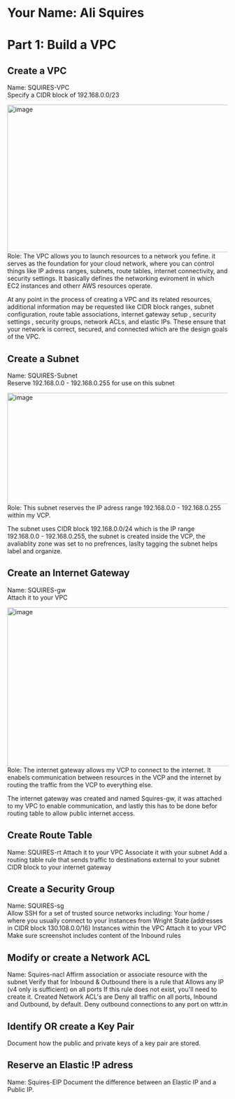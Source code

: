 # Your Name: Ali Squires  

# Part 1: Build a VPC

## Create a VPC  
Name: SQUIRES-VPC  
Specify a CIDR block of 192.168.0.0/23

<img width="1626" height="337" alt="image" src="https://github.com/user-attachments/assets/943f3269-f5b0-4848-87fb-31e0a9b0a8ec" />
Role: The VPC allows you to launch resources to a network you fefine. it serves as the foundation for your cloud network, where you can control things like IP adress ranges, subnets, route tables, internet connectivity, and security settings. It basically defines the networking eviroment in which EC2 instances and otherr AWS resources operate. 
&nbsp;
<!-- Googeled how to put spacing between te not remember-->

At any point in the process of creating a VPC and its related resources, additional information may be requested like CIDR block ranges, subnet configuration, route table associations, internet gateway setup , security settings , security groups, network ACLs, and elastic IPs. These ensure that your network is correct, secured, and connected which are the design goals of the VPC.

## Create a Subnet  
Name: SQUIRES-Subnet  
Reserve 192.168.0.0 - 192.168.0.255 for use on this subnet

<img width="1636" height="254" alt="image" src="https://github.com/user-attachments/assets/dc66590b-f252-44ed-b189-18a78de9f0c8" />
Role: This subnet reserves the IP adress range 192.168.0.0 - 192.168.0.255 within my VCP. 
&nbsp;

The subnet uses CIDR block 192.168.0.0/24 which is the IP range 192.168.0.0 - 192.168.0.255, the subnet is created inside the VCP, the avaliablity zone was set to no prefrences, laslty tagging the subnet helps label and organize.


## Create an Internet Gateway
Name: SQUIRES-gw  
Attach it to your VPC

<img width="1472" height="363" alt="image" src="https://github.com/user-attachments/assets/812dbafa-a379-4e17-b554-b43adf5182be" />
Role: The internet gateway allows my VCP to connect to the internet. It enabels communication between resources in the VCP and the internet by routing the traffic from the VCP to everything else. 
&nbsp;

The internet gateway was created and named Squires-gw, it was attached to my VPC to enable communication, and lastly this has to be done befor routing table to allow public internet access. 

## Create Route Table 
Name: SQUIRES-rt
Attach it to your VPC
Associate it with your subnet
Add a routing table rule that sends traffic to destinations external to your subnet CIDR block to your internet gateway

<!-- a description of what the resource does (what is its role). responses to additional requests for information in any step. a screenshot that shows the resource has been created according to specification -->

## Create a Security Group   
Name: SQUIRES-sg  
Allow SSH for a set of trusted source networks including:
Your home / where you usually connect to your instances from
Wright State (addresses in CIDR block 130.108.0.0/16)
Instances within the VPC
Attach it to your VPC
Make sure screenshot includes content of the Inbound rules

<!-- a description of what the resource does (what is its role). responses to additional requests for information in any step. a screenshot that shows the resource has been created according to specification -->

## Modify or create a Network ACL
Name: Squires-nacl
Affirm association or associate resource with the subnet
Verify that for Inbound & Outbound there is a rule that Allows any IP (v4 only is sufficient) on all ports
If this rule does not exist, you'll need to create it. Created Network ACL's are Deny all traffic on all ports, Inbound and Outbound, by default.
Deny outbound connections to any port on wttr.in

<!-- a description of what the resource does (what is its role). responses to additional requests for information in any step. a screenshot that shows the resource has been created according to specification -->

## Identify OR create a Key Pair
Document how the public and private keys of a key pair are stored.

<!-- a description of what the resource does (what is its role). responses to additional requests for information in any step. a screenshot that shows the resource has been created according to specification -->

## Reserve an Elastic !P adress
Name: Squires-EIP
Document the difference between an Elastic IP and a Public IP.

<!-- a description of what the resource does (what is its role). responses to additional requests for information in any step. a screenshot that shows the resource has been created according to specification -->
